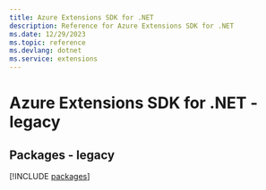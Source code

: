 ```yaml
---
title: Azure Extensions SDK for .NET
description: Reference for Azure Extensions SDK for .NET
ms.date: 12/29/2023
ms.topic: reference
ms.devlang: dotnet
ms.service: extensions
---
```

# Azure Extensions SDK for .NET - legacy
## Packages - legacy
[!INCLUDE [packages](extensions-index.md)]